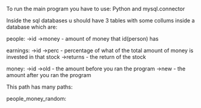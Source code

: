 To run the main program you have to use:
Python and mysql.connector

Inside the sql databases u should have 3 tables with some collums inside a database which are:

people:
->id
->money - amount of money that id(person) has

earnings:
->id
->perc - percentage of what of the total amount of money is invested in that stock
->returns - the return of the stock

money:
->id
->old - the amount before you ran the program
->new - the amount after you ran the program

This path has many paths:

people_money_random:
